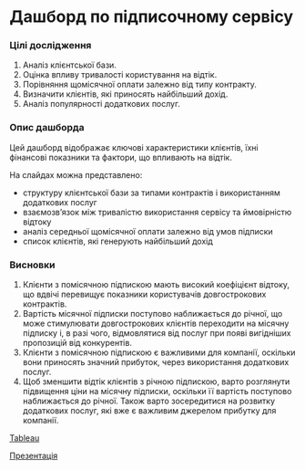 # Дашборд по підписочному сервісу

### Цілі дослідження
1. Аналіз клієнтської бази.
2. Оцінка впливу тривалості користування на відтік.
3. Порівняння щомісячної оплати залежно від типу контракту.
4. Визначити клієнтів, які приносять найбільший дохід.
5. Аналіз популярності додаткових послуг.

### Опис дашборда
Цей дашборд відображає ключові характеристики клієнтів, їхні фінансові показники та
фактори, що впливають на відтік.

На слайдах можна представлено:
- структуру клієнтської бази за типами контрактів і використанням додаткових послуг
- взаємозв’язок між тривалістю використання сервісу та ймовірністю відтоку
- аналіз середньої щомісячної оплати залежно від умов підписки
- список клієнтів, які генерують найбільший дохід


### Висновки
1. Клієнти з помісячною підпискою мають високий коефіцієнт відтоку, що вдвічі перевищує показники користувачів довгострокових контрактів.
2. Вартість місячної підписки поступово наближається до річної, що може стимулювати довгострокових клієнтів переходити на місячну підписку і, в разі чого, відмовлятися від послуг при появі вигідніших пропозицій від конкурентів.
3. Клієнти з помісячною підпискою є важливими для компанії, оскільки вони приносять значний прибуток, через використання додаткових послуг.
4. Щоб зменшити відтік клієнтів з річною підпискою, варто розглянути підвищення ціни на місячну підписки, оскільки її вартість поступово наближається до річної. Також варто зосередитися на розвитку додаткових послуг, які вже є важливим джерелом прибутку для компанії.



[Tableau](https://public.tableau.com/app/profile/dmitriy1152/viz/customer_churn_rate/Dashboard1?publish=yes "Перейти на Tableau Public")

[Презентація](https://github.com/dkolesov95/tableau/blob/main/customer_churn_rate/%D0%94%D0%B0%D1%88%D0%B1%D0%BE%D1%80%D0%B4%20%D0%BF%D0%BE%20%D0%BF%D1%96%D0%B4%D0%BF%D0%B8%D1%81%D0%BE%D1%87%D0%BD%D0%BE%D0%BC%D1%83%20%D1%81%D0%B5%D1%80%D0%B2%D1%96%D1%81%D1%83.pdf "Презентація")